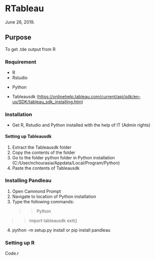 # RTableau
June 26, 2019. 

## Purpose
To get .tde output from R

### Requirement
+ R
+ Rstudio
- Python
+ Tableausdk (https://onlinehelp.tableau.com/current/api/sdk/en-us/SDK/tableau_sdk_installing.htm)

### Installation
+ Get R, Rstudio and Python installed with the help of IT (Admin rights)
#### Setting up Tableausdk
1. Extract the Tableausdk folder
2. Copy the contents of the folder
3. Go to the folder python folder in Python installation (C:/User/nchourasia/Appdata/Local/Program/Python)
4. Paste the contents of Tableausdk

### Installing Pandleau
1. Open Cammond Prompt
2. Navigate to location of Python installation
3. Type the following commands:
   >>Python
  >> import tableausdk
  >> exit()
4. python -m setup.py install or pip install pandleau

### Setting up R
Code.r
